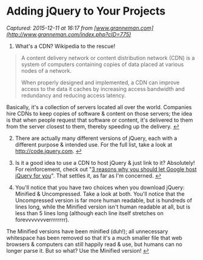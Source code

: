 # Adding jQuery to Your Projects

_Captured: 2015-12-11 at 16:17 from [www.granneman.com](http://www.granneman.com/index.php?cID=775)_

  1. What's a CDN? Wikipedia to the rescue!

> A content delivery network or content distribution network (CDN) is a system of computers containing copies of data placed at various nodes of a network.
> 
> When properly designed and implemented, a CDN can improve access to the data it caches by increasing access bandwidth and redundancy and reducing access latency.

Basically, it's a collection of servers located all over the world. Companies hire CDNs to keep copies of software & content on those servers; the idea is that when people request that software or content, it's delivered to them from the server closest to them, thereby speeding up the delivery. [↩](http://www.granneman.com/index.php)

  2. There are actually many different versions of jQuery, each with a different purpose & intended use. For the full list, take a look at <http://code.jquery.com>. [↩](http://www.granneman.com/index.php)

  3. Is it a good idea to use a CDN to host jQuery & just link to it? Absolutely! For reinforcement, check out "[3 reasons why you should let Google host jQuery for you](http://encosia.com/3-reasons-why-you-should-let-google-host-jquery-for-you/)". That settles it, as far as I'm concerned. [↩](http://www.granneman.com/index.php)

  4. You'll notice that you have two choices when you download jQuery: Minified & Uncompressed. Take a look at both. You'll notice that the Uncompressed version is far more human readable, but is hundreds of lines long, while the Minified version isn't human readable at all, but is less than 5 lines long (although each line itself stretches on forevvvvvvverrrrrrrr).

The Minified versions have been minified (duh!); all unnecessary whitespace has been removed so that it's a much smaller file that web browsers & computers can still happily read & use, but humans can no longer parse it. But so what? Use the Minified version! [↩](http://www.granneman.com/index.php)
